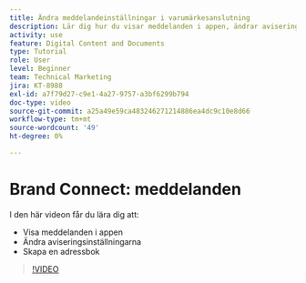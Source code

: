 ```yaml
---
title: Ändra meddelandeinställningar i varumärkesanslutning
description: Lär dig hur du visar meddelanden i appen, ändrar aviseringsinställningarna och skapar en adressbok i Brand Connect of [!UICONTROL Workfront DAM].
activity: use
feature: Digital Content and Documents
type: Tutorial
role: User
level: Beginner
team: Technical Marketing
jira: KT-8988
exl-id: a7f79d27-c9e1-4a27-9757-a3bf6299b794
doc-type: video
source-git-commit: a25a49e59ca483246271214886ea4dc9c10e8d66
workflow-type: tm+mt
source-wordcount: '49'
ht-degree: 0%

---
```


# Brand Connect: meddelanden

I den här videon får du lära dig att:

* Visa meddelanden i appen
* Ändra aviseringsinställningarna
* Skapa en adressbok

>[!VIDEO](https://video.tv.adobe.com/v/335250/?quality=12&learn=on)
